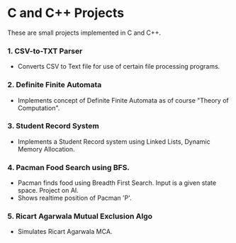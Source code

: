 # C and C++ Projects

These are small projects implemented in C and C++.

### 1. CSV-to-TXT Parser
- Converts CSV to Text file for use of certain file processing programs.

### 2. Definite Finite Automata
- Implements concept of Definite Finite Automata as of course "Theory of Computation".
 
### 3. Student Record System
- Implements a Student Record system using Linked Lists, Dynamic Memory Allocation.

### 4. Pacman Food Search using BFS.
- Pacman finds food using Breadth First Search. Input is a given state space. Project on AI.
- Shows realtime position of Pacman 'P'.

### 5. Ricart Agarwala Mutual Exclusion Algo 
- Simulates Ricart Agarwala MCA.

